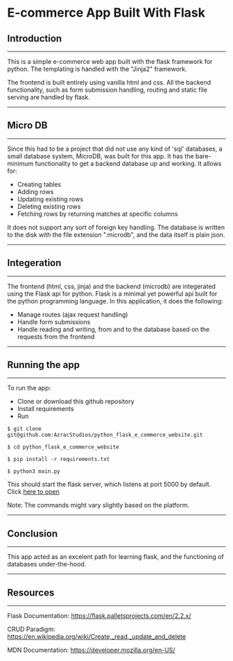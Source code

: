# E-commerce App Built With Flask

## Introduction
---
This is a simple e-commerce web app built with the flask framework for python. The templating is handled with the "Jinja2" framework.

The frontend is built entirely using vanilla html and css. All the backend functionality, such as form submission handling, routing and static file serving are handled by flask. 

---
## Micro DB
---
Since this had to be a project that did not use any kind of 'sql' databases, a small database system, MicroDB, was built for this app. It has the bare-minimum functionality to get a backend database up and working. It allows for:
- Creating tables
- Adding rows
- Updating existing rows
- Deleting existing rows
- Fetching rows by returning matches at specific columns

It does not support any sort of foreign key handling. The database is written to the disk with the file extension ".microdb", and the data itself is plain json.

---
## Integeration
---
The frontend (html, css, jinja) and the backend (microdb) are integerated using the Flask api for python. Flask is a minimal yet powerful api built for the python programming language. In this application, it does the following:
- Manage routes (ajax request handling)
- Handle form submissions
- Handle reading and writing, from and to the database based on the requests from the frontend

---
## Running the app
---
To run the app:
- Clone or download this github repository 
- Install requirements
- Run

`$ git clone git@github.com:AzracStudios/python_flask_e_commerce_website.git`

`$ cd python_flask_e_commerce_website`

`$ pip install -r requirements.txt`

`$ python3 main.py`

This should start the flask server, which listens at port 5000 by default. Click [here to open](http://127.0.0.1:5000/)

Note: The commands might vary slightly based on the platform.

---
## Conclusion
---
This app acted as an excelent path for learning flask, and the functioning of databases under-the-hood. 

---
## Resources
---
Flask Documentation: https://flask.palletsprojects.com/en/2.2.x/

CRUD Paradigm: https://en.wikipedia.org/wiki/Create,_read,_update_and_delete

MDN Documentation: https://developer.mozilla.org/en-US/
